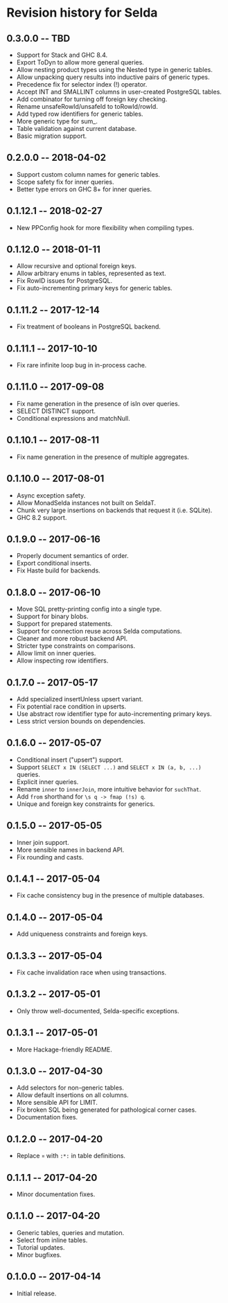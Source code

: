 # Revision history for Selda


## 0.3.0.0 -- TBD

* Support for Stack and GHC 8.4.
* Export ToDyn to allow more general queries.
* Allow nesting product types using the Nested type in generic tables.
* Allow unpacking query results into inductive pairs of generic types.
* Precedence fix for selector index (!) operator.
* Accept INT and SMALLINT columns in user-created PostgreSQL tables.
* Add combinator for turning off foreign key checking.
* Rename unsafeRowId/unsafeId to toRowId/rowId.
* Add typed row identifiers for generic tables.
* More generic type for sum_.
* Table validation against current database.
* Basic migration support.


## 0.2.0.0 -- 2018-04-02

* Support custom column names for generic tables.
* Scope safety fix for inner queries.
* Better type errors on GHC 8+ for inner queries.


## 0.1.12.1 -- 2018-02-27

* New PPConfig hook for more flexibility when compiling types.


## 0.1.12.0 -- 2018-01-11

* Allow recursive and optional foreign keys.
* Allow arbitrary enums in tables, represented as text.
* Fix RowID issues for PostgreSQL.
* Fix auto-incrementing primary keys for generic tables.


## 0.1.11.2 -- 2017-12-14

* Fix treatment of booleans in PostgreSQL backend.


## 0.1.11.1 -- 2017-10-10

* Fix rare infinite loop bug in in-process cache.


## 0.1.11.0 -- 2017-09-08

* Fix name generation in the presence of isIn over queries.
* SELECT DISTINCT support.
* Conditional expressions and matchNull.


## 0.1.10.1 -- 2017-08-11

* Fix name generation in the presence of multiple aggregates.


## 0.1.10.0 -- 2017-08-01

* Async exception safety.
* Allow MonadSelda instances not built on SeldaT.
* Chunk very large insertions on backends that request it (i.e. SQLite).
* GHC 8.2 support.


## 0.1.9.0 -- 2017-06-16

* Properly document semantics of order.
* Export conditional inserts.
* Fix Haste build for backends.


## 0.1.8.0 -- 2017-06-10

* Move SQL pretty-printing config into a single type.
* Support for binary blobs.
* Support for prepared statements.
* Support for connection reuse across Selda computations.
* Cleaner and more robust backend API.
* Stricter type constraints on comparisons.
* Allow limit on inner queries.
* Allow inspecting row identifiers.


## 0.1.7.0 -- 2017-05-17

* Add specialized insertUnless upsert variant.
* Fix potential race condition in upserts.
* Use abstract row identifier type for auto-incrementing primary keys.
* Less strict version bounds on dependencies.


## 0.1.6.0 -- 2017-05-07

* Conditional insert ("upsert") support.
* Support `SELECT x IN (SELECT ...)` and `SELECT x IN (a, b, ...)` queries.
* Explicit inner queries.
* Rename `inner` to `innerJoin`, more intuitive behavior for `suchThat`.
* Add `from` shorthand for `\s q -> fmap (!s) q`.
* Unique and foreign key constraints for generics.


## 0.1.5.0 -- 2017-05-05

* Inner join support.
* More sensible names in backend API.
* Fix rounding and casts.


## 0.1.4.1 -- 2017-05-04

* Fix cache consistency bug in the presence of multiple databases.


## 0.1.4.0 -- 2017-05-04

* Add uniqueness constraints and foreign keys.


## 0.1.3.3 -- 2017-05-04

* Fix cache invalidation race when using transactions.


## 0.1.3.2 -- 2017-05-01

* Only throw well-documented, Selda-specific exceptions.


## 0.1.3.1 -- 2017-05-01

* More Hackage-friendly README.


## 0.1.3.0 -- 2017-04-30

* Add selectors for non-generic tables.
* Allow default insertions on all columns.
* More sensible API for LIMIT.
* Fix broken SQL being generated for pathological corner cases.
* Documentation fixes.


## 0.1.2.0 -- 2017-04-20

* Replace `¤` with `:*:` in table definitions.


## 0.1.1.1 -- 2017-04-20

* Minor documentation fixes.


## 0.1.1.0 -- 2017-04-20

* Generic tables, queries and mutation.
* Select from inline tables.
* Tutorial updates.
* Minor bugfixes.


## 0.1.0.0 -- 2017-04-14

* Initial release.
